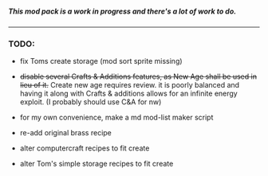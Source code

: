 ##### This mod pack is a work in progress and there's a lot of work to do.

---
### TODO:
* fix Toms create storage (mod sort sprite missing)
* ~~disable several Crafts & Additions features, as New Age
shall be used in lieu of it.~~ Create new age requires review.
it is poorly balanced and having it along with Crafts & additions
allows for an infinite energy exploit. (I probably should use C&A for nw)

* for my own convenience, make a md mod-list maker script
* re-add original brass recipe
* alter computercraft recipes to fit create
* alter Tom's simple storage recipes to fit create